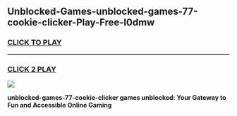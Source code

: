 
## Unblocked-Games-unblocked-games-77-cookie-clicker-Play-Free-l0dmw
<h3>
<a href="https://premium76.site?title=unblocked-games-77-cookie-clicker&ref=24M">CLICK TO PLAY</a></h3>
<hr>

<h3>
<a href="https://premium76.site?title=unblocked-games-77-cookie-clicker&ref=24M">CLICK 2 PLAY</a>
  
</h3>

<a href="https://premium76.site?title=unblocked-games-77-cookie-clicker&ref=24M"><img src="https://clearcache.store/games.png"></a>


**unblocked-games-77-cookie-clicker games unblocked: Your Gateway to Fun and Accessible Online Gaming**
